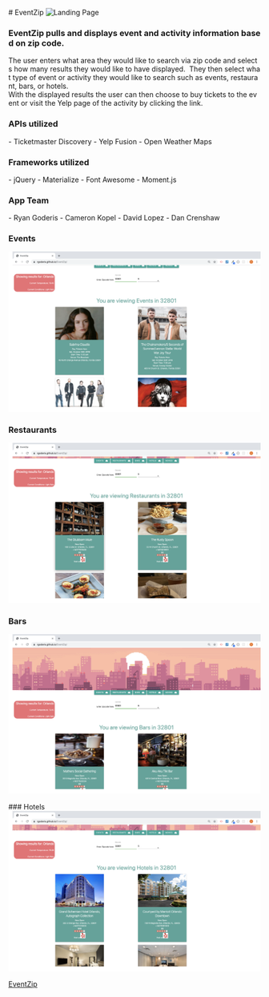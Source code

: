 # EventZip
![Landing Page](assets/images/EventZip-home.png)

### EventZip pulls and displays event and activity information based on zip code. 
The user enters what area they would like to search via zip code and selects how many results they would like to have displayed.  They then select what type of event or activity they would like to search such as events, restaurant, bars, or hotels.
With the displayed results the user can then choose to buy tickets to the event or visit the Yelp page of the activity by clicking the link.

### APIs utilized 
- Ticketmaster Discovery
- Yelp Fusion
- Open Weather Maps

### Frameworks utilized
- jQuery
- Materialize
- Font Awesome
- Moment.js

### App Team
- Ryan Goderis
- Cameron Kopel
- David Lopez
- Dan Crenshaw

### Events
![Landing Page](assets/images/Events.png)

### Restaurants
![Landing Page](assets/images/Restaurants.png)

### Bars
![Landing Page](assets/images/Bars.png)

### Hotels
![Landing Page](assets/images/Hotels.png)

[EventZip](https://rgoderis.github.io/EventZip/)